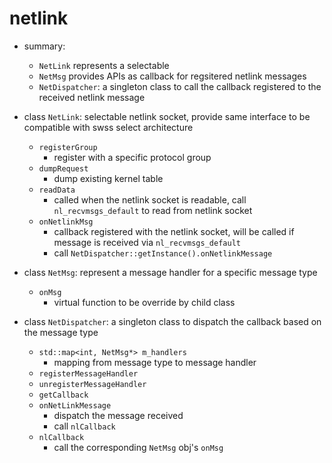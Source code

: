 # netlink

* summary:
    * `NetLink` represents a selectable
    * `NetMsg` provides APIs as callback for regsitered netlink messages
    * `NetDispatcher`: a singleton class to call the callback registered to the received netlink message

* class `NetLink`: selectable netlink socket, provide same interface to be compatible with swss select architecture
    * `registerGroup`
        * register with a specific protocol group
    * `dumpRequest`
        * dump existing kernel table
    * `readData`
        * called when the netlink socket is readable, call `nl_recvmsgs_default` to read from netlink socket
    * `onNetlinkMsg`
        * callback registered with the netlink socket, will be called if message is received via `nl_recvmsgs_default`
        * call `NetDispatcher::getInstance().onNetlinkMessage`
 * class `NetMsg`: represent a message handler for a specific message type
    * `onMsg`
        * virtual function to be override by child class
 * class `NetDispatcher`: a singleton class to dispatch the callback based on the message type
    * `std::map<int, NetMsg*> m_handlers`
        * mapping from message type to message handler
    * `registerMessageHandler`
    * `unregisterMessageHandler`
    * `getCallback`
    * `onNetLinkMessage`
        * dispatch the message received
        * call `nlCallback`
    * `nlCallback`
        * call the corresponding `NetMsg` obj's `onMsg`
